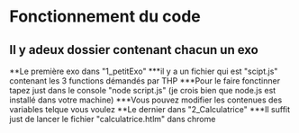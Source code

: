 # Fonctionnement du code
## Il y adeux dossier contenant chacun un exo
**Le première exo dans "1_petitExo"
    ***il y a un fichier qui est "scipt.js" contenant les 3 functions démandés par THP
    ***Pour le faire fonctinner tapez just dans le console "node script.js" (je crois bien que node.js est installé dans votre machine)
    ***Vous pouvez modifier les contenues des variables telque vous voulez 
**Le dernier dans "2_Calculatrice"
    ***Il suffit just de lancer le fichier "calculatrice.htlm" dans chrome